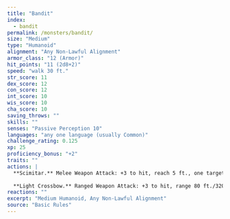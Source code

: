 ```yaml
---
title: "Bandit"
index:
  - bandit
permalink: /monsters/bandit/
size: "Medium"
type: "Humanoid"
alignment: "Any Non-Lawful Alignment"
armor_class: "12 (Armor)"
hit_points: "11 (2d8+2)"
speed: "walk 30 ft."
str_score: 11
dex_score: 12
con_score: 12
int_score: 10
wis_score: 10
cha_score: 10
saving_throws: ""
skills: ""
senses: "Passive Perception 10"
languages: "any one language (usually Common)"
challenge_rating: 0.125
xp: 25
proficiency_bonus: "+2"
traits: ""
actions: |
  **Scimitar.** Melee Weapon Attack: +3 to hit, reach 5 ft., one target. Hit: 4 (1d6 + 1) slashing damage.
  
  **Light Crossbow.** Ranged Weapon Attack: +3 to hit, range 80 ft./320 ft., one target. Hit: 5 (1d8 + 1) piercing damage.
reactions: ""
excerpt: "Medium Humanoid, Any Non-Lawful Alignment"
source: "Basic Rules"
---
```

